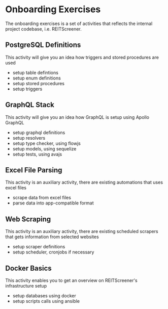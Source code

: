 # Onboarding Exercises

The onboarding exercises is a set of activities that reflects the internal project codebase, i.e. REITScreener.

## PostgreSQL Definitions

This activity will give you an idea how triggers and stored procedures are used

* setup table defintions
* setup enum definitions
* setup stored procedures
* setup triggers

## GraphQL Stack

This activity will give you an idea how GraphQL is setup using Apollo GraphQL

* setup graphql definitions
* setup resolvers
* setup type checker, using flowjs
* setup models, using sequelize
* setup tests, using avajs

## Excel File Parsing

This activity is an auxiliary activity, there are existing automations that uses excel files

* scrape data from excel files
* parse data into app-compatible format

## Web Scraping

This activity is an auxiliary activity, there are existing scheduled scrapers that gets information from selected websites

* setup scraper definitions
* setup scheduler, cronjobs if necessary

## Docker Basics

This activity enables you to get an overview on REITScreener's infrastructure setup

* setup databases using docker
* setup scripts calls using ansible
